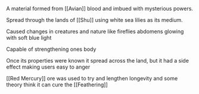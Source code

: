 A material formed from [[Avian]] blood and imbued with mysterious powers.

Spread through the lands of [[Shu]] using white sea lilies as its medium.

Caused changes in creatures and nature like fireflies abdomens glowing with soft blue light

Capable of strengthening ones body

Once its properties were known it spread across the land, but it had a side effect making users easy to anger

[[Red Mercury]] ore was used to try and lengthen longevity and some theory think it can cure the [[Feathering]]
